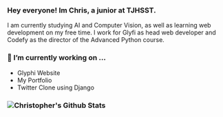 ### Hey everyone! Im Chris, a junior at TJHSST. 
I am currently studying AI and Computer Vision, as well as learning web development on my free time. I work for Glyfi as head web developer and Codefy as the director of the Advanced Python course.
### 🔭 I’m currently working on ...
- Glyphi Website
- My Portfolio
- Twitter Clone using Django
### ![Christopher's Github Stats](https://github-readme-stats.vercel.app/api?username=carraya&show_icons=true&theme=tokyonight)
<!--
**carraya/carraya** is a ✨ _special_ ✨ repository because its `README.md` (this file) appears on your GitHub profile.

Here are some ideas to get you started:

- 🔭 I’m currently working on ...
- 🌱 I’m currently learning ...
- 👯 I’m looking to collaborate on ...
- 🤔 I’m looking for help with ...
- 💬 Ask me about ...
- 📫 How to reach me: ...
- 😄 Pronouns: ...
- ⚡ Fun fact: ...
-->
